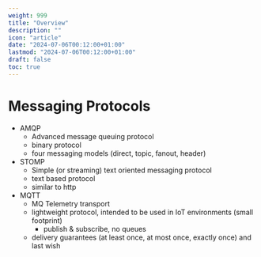 ```yaml
---
weight: 999
title: "Overview"
description: ""
icon: "article"
date: "2024-07-06T00:12:00+01:00"
lastmod: "2024-07-06T00:12:00+01:00"
draft: false
toc: true
---
```


# Messaging Protocols

- AMQP
  - Advanced message queuing protocol
  - binary protocol
  - four messaging models (direct, topic, fanout, header)
- STOMP
  - Simple (or streaming) text oriented messaging protocol
  - text based protocol
  - similar to http
- MQTT
  - MQ Telemetry transport
  - lightweight protocol, intended to be used in IoT environments (small footprint)
    - publish & subscribe, no queues
  - delivery guarantees (at least once, at most once, exactly once) and last wish

